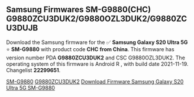 <h2>Samsung Firmwares SM-G9880(CHC) G9880ZCU3DUK2/G9880OZL3DUK2/G9880ZCU3DUJB</h2>
Download the Samsung firmware for the ✅ <strong>Samsung Galaxy S20 Ultra 5G </strong> ⭐ <strong>SM-G9880</strong> with product code <strong>CHC</strong> <strong> from China</strong>. This firmware has version number PDA <strong>G9880ZCU3DUK2</strong> and CSC G9880OZL3DUK2. The operating system of this firmware is Android R , with build date 2021-11-19. Changelist <strong>22299651</strong>.


[SM-G9880](https://samfirm.shop/samsung/model/SM-G9880)
[G9880ZCU3DUK2](https://samfirm.shop/samsung/pda/G9880ZCU3DUK2)
[Download Firmware Samsung Galaxy S20 Ultra 5G SM-G9880](https://samfirm.shop/samsung/firmware/475427)
